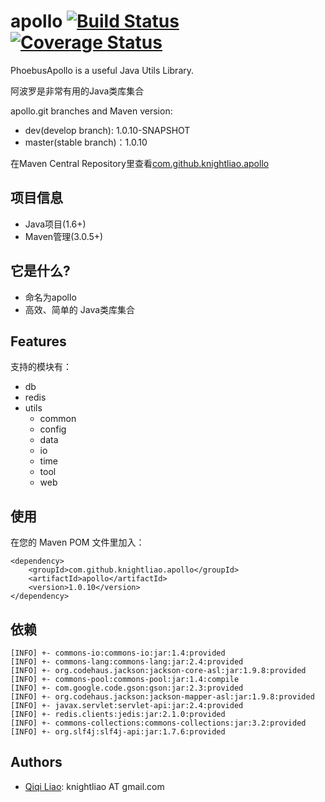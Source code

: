 apollo [![Build Status](https://travis-ci.org/knightliao/apollo.svg?branch=master)](https://travis-ci.org/knightliao/apollo) [![Coverage Status](https://coveralls.io/repos/knightliao/apollo/badge.png)](https://coveralls.io/r/knightliao/apollo)
==============

PhoebusApollo is a useful Java Utils Library.

阿波罗是非常有用的Java类库集合

apollo.git branches and Maven version:

- dev(develop branch): 1.0.10-SNAPSHOT
- master(stable branch)：1.0.10

在Maven Central Repository里查看[com.github.knightliao.apollo](http://search.maven.org/#search%7Cga%7C1%7Ccom.github.knightliao.apollo )


## 项目信息 ##

- Java项目(1.6+)
- Maven管理(3.0.5+)

## 它是什么? ##

- 命名为apollo
- 高效、简单的 Java类库集合

## Features ##

支持的模块有：

- db
- redis
- utils
    - common
    - config
    - data
    - io
    - time
    - tool 
    - web

## 使用 ##

在您的 Maven POM 文件里加入：

    <dependency>
        <groupId>com.github.knightliao.apollo</groupId>
        <artifactId>apollo</artifactId>
        <version>1.0.10</version>
    </dependency>

## 依赖

    [INFO] +- commons-io:commons-io:jar:1.4:provided
    [INFO] +- commons-lang:commons-lang:jar:2.4:provided
    [INFO] +- org.codehaus.jackson:jackson-core-asl:jar:1.9.8:provided
    [INFO] +- commons-pool:commons-pool:jar:1.4:compile
    [INFO] +- com.google.code.gson:gson:jar:2.3:provided
    [INFO] +- org.codehaus.jackson:jackson-mapper-asl:jar:1.9.8:provided
    [INFO] +- javax.servlet:servlet-api:jar:2.4:provided
    [INFO] +- redis.clients:jedis:jar:2.1.0:provided
    [INFO] +- commons-collections:commons-collections:jar:3.2:provided
    [INFO] +- org.slf4j:slf4j-api:jar:1.7.6:provided

## Authors ##

- [Qiqi Liao](https://github.com/knightliao): knightliao AT gmail.com

